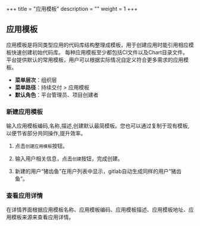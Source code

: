 ﻿+++
title = "应用模板"
description = ""
weight = 1
+++

## 应用模板
  
  应用模板是将同类型应用的代码库结构整理成模板，用于创建应用时能引用相应模板快速创建初始代码库。 每种应用模板至少都包括CI文件以及Chart目录文件。 平台提供默认的常用模板，用户可以根据实际情况自定义符合更多需求的应用模板。

  - **菜单层次**：组织层
  - **菜单路径**：持续交付 > 应用模板
  - **默认角色**：平台管理员、项目创建者

### 新建应用模板

  输入应用模板编码,名称,描述,创建默认最简模板。您也可以通过复制于现有模板,以便节省部分共同操作,提升效率。

   1. 点击`创建应用模板`按钮。

   1. 输入用户相关信息，点击`创建`按钮，完成创建。

   1. 新建的用户“猪齿鱼”在用户列表中显示，gitlab自动生成同样的用户“猪齿鱼”。

### 查看应用详情

  在详情界面根据应用模板名称、应用模板编码、应用模板描述、应用模板地址、应用模板来源来查看应用详情。
